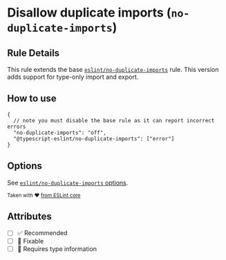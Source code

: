 # Disallow duplicate imports (`no-duplicate-imports`)

## Rule Details

This rule extends the base
[`eslint/no-duplicate-imports`](https://eslint.org/docs/rules/no-duplicate-imports)
rule. This version adds support for type-only import and export.

## How to use

```jsonc
{
  // note you must disable the base rule as it can report incorrect errors
  "no-duplicate-imports": "off",
  "@typescript-eslint/no-duplicate-imports": ["error"]
}
```

## Options

See
[`eslint/no-duplicate-imports` options](https://eslint.org/docs/rules/no-duplicate-imports#options).

<sup>Taken with ❤️
[from ESLint core](https://github.com/eslint/eslint/blob/master/docs/rules/no-duplicate-imports.md)</sup>

## Attributes

- [ ] ✅ Recommended
- [ ] 🔧 Fixable
- [ ] 💭 Requires type information
